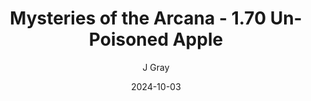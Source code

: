 ---
title: 'Mysteries of the Arcana - 1.70 Un-Poisoned Apple'
alt: 'Mysteries of the Arcana'
date: '2024-10-03'
author: 'J Gray'
artist: 'Keira'
---